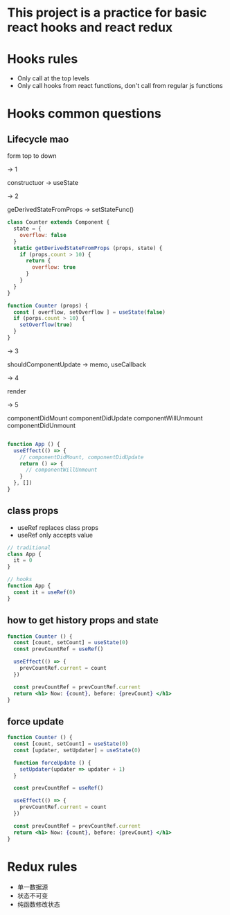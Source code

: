 # This project is a practice for basic react hooks and react redux

# Hooks rules
- Only call at the top levels
- Only call hooks from react functions, don't call from regular js functions

# Hooks common questions
## Lifecycle mao

form top to down

-> 1

constructuor -> useState

-> 2

geDerivedStateFromProps -> setStateFunc()
```jsx
class Counter extends Component {
  state = {
    overflow: false
  }
  static getDerivedStateFromProps (props, state) {
    if (props.count > 10) {
      return {
        overflow: true
      }
    }
  }
}

function Counter (props) {
  const [ overflow, setOverflow ] = useState(false)
  if (porps.count > 10) {
    setOverflow(true)
  }
}
```

-> 3

shouldComponentUpdate -> memo, useCallback

-> 4

render

-> 5

componentDidMount
componentDidUpdate
componentWillUnmount
componentDidUnmount

```jsx

function App () {
  useEffect(() => {
    // componentDidMount, componentDidUpdate
    return () => {
      // componentWillUnmount
    }
  }, [])
}

```

## class props
  - useRef replaces class props
  - useRef only accepts value

```jsx
// traditional
class App {
  it = 0
}

// hooks
function App {
  const it = useRef(0)
}


```


## how to get history props and state
```jsx
function Counter () {
  const [count, setCount] = useState(0)
  const prevCountRef = useRef()

  useEffect(() => {
    prevCountRef.current = count
  })

  const prevCountRef = prevCountRef.current
  return <h1> Now: {count}, before: {prevCount} </h1>
}
```


## force update
```jsx
function Counter () {
  const [count, setCount] = useState(0)
  const [updater, setUpdater] = useState(0)

  function forceUpdate () {
    setUpdater(updater => updater + 1)
  }

  const prevCountRef = useRef()

  useEffect(() => {
    prevCountRef.current = count
  })

  const prevCountRef = prevCountRef.current
  return <h1> Now: {count}, before: {prevCount} </h1>
}
```


# Redux rules
- 单一数据源
- 状态不可变
- 纯函数修改状态


<!-- start from 5.4  06:20 -->
